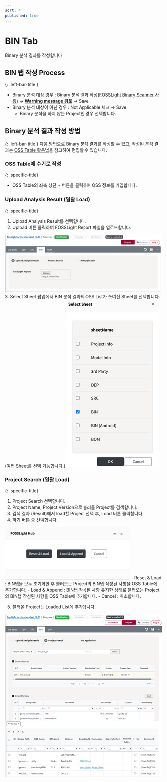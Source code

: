 ```yaml
---
sort: 4
published: true
---
```


# BIN Tab
<div class="note">
Binary 분석 결과를 작성합니다
</div>

## BIN 탭 작성 Process
{: .left-bar-title }
- Binary 분석 대상 경우 : Binary 분석 결과 작성([FOSSLight Binary Scanner 사용](https://fosslight.org/fosslight-guide/scanner/4_binary.html)) → [**Warning message 검토**](https://fosslight.org/hub-guide/tips/1_common/5_warning_message) → Save
- Binary 분석 대상이 아닌 경우 : Not Applicable 체크 → Save
    - Binary 분석을 하지 않는 Project인 경우 선택합니다.


## Binary 분석 결과 작성 방법
{: .left-bar-title }
다음 방법으로 Binary 분석 결과를 작성할 수 있고, 작성된 분석 결과는 [OSS Table 활용법](https://fosslight.org/hub-guide/tips/1_common/1_oss_table)을 참고하여 편집할 수 있습니다. 

### OSS Table에 수기로 작성
{: .specific-title}  
- OSS Table의 좌측 상단 + 버튼을 클릭하여 OSS 정보를 기입합니다. 

### Upload Analysis Result (일괄 Load)
{: .specific-title}
1. Upload Analysis Result를 선택합니다.
2. Upload 버튼 클릭하여 FOSSLight Report 파일을 업로드합니다.
<img src="images/4_bin_upload.png" alt="select" class="styled-image">
3. Select Sheet 팝업에서 BIN 분석 결과의 OSS List가 쓰여진 Sheet를 선택합니다. (여러 Sheet를 선택 가능합니다.)
<img src="images/4_bin_file_select.png" alt="select" class="styled-image">

### Project Search (일괄 Load)
{: .specific-title} 
1. Project Search 선택합니다.
2. Project Name, Project Version으로 불러올 Project를 검색합니다.
3. 검색 결과 (Result)에서 load할 Project 선택 후, Load 버튼 클릭합니다.
4. 하기 버튼 중 선택합니다.  
<img src="images/2_dep_search_option.png" alt="select" class="styled-image">
    - Reset & Load : BIN탭을 모두 초기화한 후 불러오는 Project의 BIN탭 작성된 사항을 OSS Table에 추가합니다.
    - Load & Append : BIN탭 작성된 사항 유지한 상태로 불러오는 Project의 BIN탭 작성된 사항을 OSS Table에 추가합니다.
    - Cancel : 취소합니다.

5. 불러온 Project는 Loaded List에 추가됩니다.  
<img src="images/4_bin_search.png" alt="select" class="styled-image">
